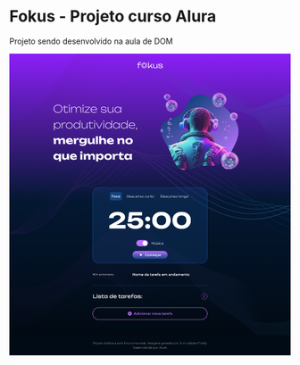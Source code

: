 # Fokus - Projeto curso Alura

Projeto sendo desenvolvido na aula de DOM 

<img alt="imagem-do-projeto" src="./imagens/Foco%20-%20Vazio%20(Desktop).png">
